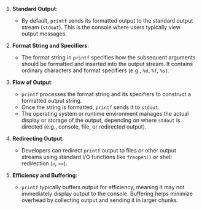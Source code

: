 1. **Standard Output**:
   - By default, `printf` sends its formatted output to the standard output stream (`stdout`). This is the console where users typically view output messages.

2. **Format String and Specifiers**:
   - The format string in `printf` specifies how the subsequent arguments should be formatted and inserted into the output stream. It contains ordinary characters and format specifiers (e.g., `%d`, `%f`, `%s`).
   
3. **Flow of Output**:
    
    - `printf` processes the format string and its specifiers to construct a formatted output string.
    - Once the string is formatted, `printf` sends it to `stdout`.
    - The operating system or runtime environment manages the actual display or storage of the output, depending on where `stdout` is directed (e.g., console, file, or redirected output).
4. **Redirecting Output**:
    
    - Developers can redirect `printf` output to files or other output streams using standard I/O functions like `freopen()` or shell redirection (`>`, `>>`).
5. **Efficiency and Buffering**:
    
    - `printf` typically buffers output for efficiency, meaning it may not immediately display output to the console. Buffering helps minimize overhead by collecting output and sending it in larger chunks.